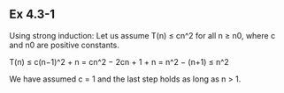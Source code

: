 

## Ex 4.3-1
Using strong induction: Let us assume T(n) ≤ cn^2 for all n ≥ n0, where c and n0 are positive constants.

T(n) ≤ c(n−1)^2 + n = cn^2 − 2cn + 1 + n = n^2 − (n+1) ≤ n^2

We have assumed c = 1 and the last step holds as long as n > 1.

